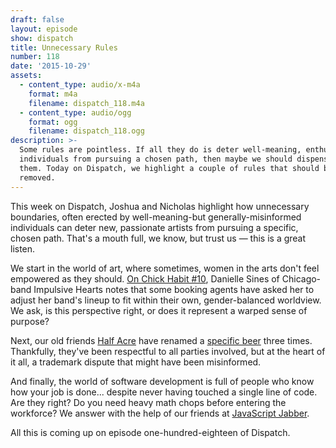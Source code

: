 ```yaml
---
draft: false
layout: episode
show: dispatch
title: Unnecessary Rules
number: 118
date: '2015-10-29'
assets:
  - content_type: audio/x-m4a
    format: m4a
    filename: dispatch_118.m4a
  - content_type: audio/ogg
    format: ogg
    filename: dispatch_118.ogg
description: >-
  Some rules are pointless. If all they do is deter well-meaning, enthusiastic
  individuals from pursuing a chosen path, then maybe we should dispense with
  them. Today on Dispatch, we highlight a couple of rules that should be
  removed.
---
```

This week on Dispatch, Joshua and Nicholas highlight how unnecessary boundaries, often erected by well-meaning-but generally-misinformed individuals can deter new, passionate artists from pursuing a specific, chosen path. That's a mouth full, we know, but trust us &mdash; this is a great listen.

We start in the world of art, where sometimes, women in the arts don't feel empowered as they should. [On Chick Habit #10](http://nicholaswyoung.com/programs/chick-habit/10), Danielle Sines of Chicago-band Impulsive Hearts notes that some booking agents have asked her to adjust her band's lineup to fit within their own, gender-balanced worldview. We ask, is this perspective right, or does it represent a warped sense of purpose?

Next, our old friends [Half Acre](http://halfacrebeer.com) have renamed a [specific beer](http://halfacrebeer.com/blog/2015/6/11/goneaway-ipa) three times. Thankfully, they've been respectful to all parties involved, but at the heart of it all, a trademark dispute that might have been misinformed.

And finally, the world of software development is full of people who know how your job is done... despite never having touched a single line of code. Are they right? Do you need heavy math chops before entering the workforce? We answer with the help of our friends at [JavaScript Jabber](https://devchat.tv/js-jabber/183-jsj-should-i-go-to-college-).

All this is coming up on episode one-hundred-eighteen of Dispatch.